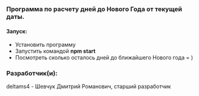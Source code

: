### Программа по расчету дней до Нового Года от текущей даты.
#### Запуск:
- Установить программу
- Запустить командой **npm start**
- Посмотреть сколько осталось дней до ближайшего Нового года = )

### Разработчик(и):
deltams4 - Шевчук Дмитрий Романович, старший разработчик